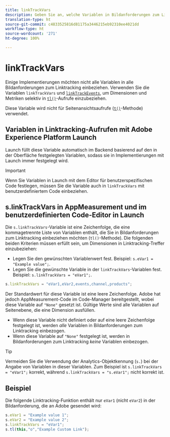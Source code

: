 ```yaml
---
title: linkTrackVars
description: Geben Sie an, welche Variablen in Bildanforderungen zum Linktracking einbezogen werden sollen.
translation-type: ht
source-git-commit: c4833525816d81175a3446215eb92310ee4021dd
workflow-type: ht
source-wordcount: '271'
ht-degree: 100%

---
```



# linkTrackVars

Einige Implementierungen möchten nicht alle Variablen in alle Bildanforderungen zum Linktracking einbeziehen. Verwenden Sie die Variablen `linkTrackVars` und [`linkTrackEvents`](linktrackevents.md), um Dimensionen und Metriken selektiv in [`tl()`](../functions/tl-method.md)-Aufrufe einzubeziehen.

Diese Variable wird nicht für Seitenansichtsaufrufe ([`t()`](../functions/t-method.md)-Methode) verwendet.

## Variablen in Linktracking-Aufrufen mit Adobe Experience Platform Launch

Launch füllt diese Variable automatisch im Backend basierend auf den in der Oberfläche festgelegten Variablen, sodass sie in Implementierungen mit Launch immer festgelegt wird.

>[!IMPORTANT]
>
>Wenn Sie Variablen in Launch mit dem Editor für benutzerspezifischen Code festlegen, müssen Sie die Variable auch in `linkTrackVars` mit benutzerdefiniertem Code einbeziehen.

## s.linkTrackVars in AppMeasurement und im benutzerdefinierten Code-Editor in Launch

Die `s.linkTrackVars`-Variable ist eine Zeichenfolge, die eine kommagetrennte Liste von Variablen enthält, die Sie in Bildanforderungen zum Linktracking einbeziehen möchten (`tl()`-Methode). Die folgenden beiden Kriterien müssen erfüllt sein, um Dimensionen in Linktracking-Treffer einzubeziehen:

* Legen Sie den gewünschten Variablenwert fest. Beispiel: `s.eVar1 = "Example value";`.
* Legen Sie die gewünschte Variable in der `linkTrackVars`-Variablen fest. Beispiel: `s.linkTrackVars = "eVar1";`.

```js
s.linkTrackVars = "eVar1,eVar2,events,channel,products";
```

Der Standardwert für diese Variable ist eine leere Zeichenfolge. Adobe hat jedoch AppMeasurement-Code im Code-Manager bereitgestellt, wobei diese Variable auf `"None"` gesetzt ist. Gültige Werte sind alle Variablen auf Seitenebene, die eine Dimension ausfüllen.

* Wenn diese Variable nicht definiert oder auf eine leere Zeichenfolge festgelegt ist, werden *alle* Variablen in Bildanforderungen zum Linktracking einbezogen.
* Wenn diese Variable auf `"None"` festgelegt ist, werden in Bildanforderungen zum Linktracking *keine* Variablen einbezogen.

>[!TIP]
>
>Vermeiden Sie die Verwendung der Analytics-Objektkennung (`s.`) bei der Angabe von Variablen in dieser Variablen. Zum Beispiel ist `s.linkTrackVars = "eVar1";` korrekt, während `s.linkTrackVars = "s.eVar1";` nicht korrekt ist.

## Beispiel

Die folgende Linktracking-Funktion enthält nur `eVar1` (nicht `eVar2`) in der Bildanforderung, die an Adobe gesendet wird:

```js
s.eVar1 = "Example value 1";
s.eVar2 = "Example value 2";
s.linkTrackVars = "eVar1";
s.tl(this,"o","Example Custom Link");
```
